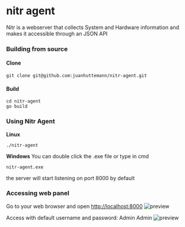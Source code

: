 # nitr agent
Nitr is a webserver that collects System and Hardware information and makes it accessible through an JSON API

### Building from source
#### Clone
```
git clone git@github.com:juanhuttemann/nitr-agent.git
```
#### Build
```
cd nitr-agent
go build
```

### Using Nitr Agent

**Linux**
```
./nitr-agent
```

**Windows**
You can double click the .exe file or type in cmd
```
nitr-agent.exe
```
the server will start listening on port 8000 by default

### Accessing web panel
Go to your web browser and open [http://localhost:8000](http://localhost:8000)
![preview](https://raw.githubusercontent.com/juanhuttemann/nitr-agent/master/images/login-web.png)

Access with default username and password: Admin Admin
![preview](https://raw.githubusercontent.com/juanhuttemann/nitr-agent/master/images/panel-web.png)
